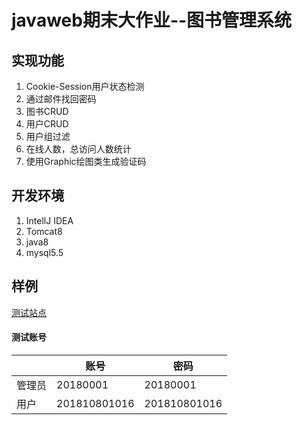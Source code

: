 # javaweb期末大作业--图书管理系统
## 实现功能
1. Cookie-Session用户状态检测
2. 通过邮件找回密码
3. 图书CRUD
4. 用户CRUD
5. 用户组过滤
6. 在线人数，总访问人数统计
7. 使用Graphic绘图类生成验证码

## 开发环境
1. IntellJ IDEA
2. Tomcat8
3. java8
4. mysql5.5

## 样例
[测试站点](http://mc.oopstls.xyz/library)
#### 测试账号
|   |账号|密码|
|---|---|---|
|管理员|20180001|20180001|
|用户|201810801016|201810801016|